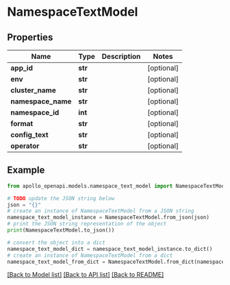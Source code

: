 # NamespaceTextModel


## Properties

Name | Type | Description | Notes
------------ | ------------- | ------------- | -------------
**app_id** | **str** |  | [optional] 
**env** | **str** |  | [optional] 
**cluster_name** | **str** |  | [optional] 
**namespace_name** | **str** |  | [optional] 
**namespace_id** | **int** |  | [optional] 
**format** | **str** |  | [optional] 
**config_text** | **str** |  | [optional] 
**operator** | **str** |  | [optional] 

## Example

```python
from apollo_openapi.models.namespace_text_model import NamespaceTextModel

# TODO update the JSON string below
json = "{}"
# create an instance of NamespaceTextModel from a JSON string
namespace_text_model_instance = NamespaceTextModel.from_json(json)
# print the JSON string representation of the object
print(NamespaceTextModel.to_json())

# convert the object into a dict
namespace_text_model_dict = namespace_text_model_instance.to_dict()
# create an instance of NamespaceTextModel from a dict
namespace_text_model_from_dict = NamespaceTextModel.from_dict(namespace_text_model_dict)
```
[[Back to Model list]](../README.md#documentation-for-models) [[Back to API list]](../README.md#documentation-for-api-endpoints) [[Back to README]](../README.md)


